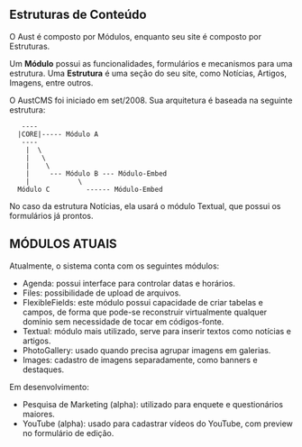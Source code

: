 ## Estruturas de Conteúdo

O Aust é composto por Módulos, enquanto seu site é composto por Estruturas.

Um __Módulo__ possui as funcionalidades, formulários e mecanismos para uma estrutura.
Uma __Estrutura__ é uma seção do seu site, como Notícias, Artigos, Imagens, entre outros.


O AustCMS foi iniciado em set/2008. Sua arquitetura é baseada na
seguinte estrutura:

       ----
      |CORE|----- Módulo A
       ----
        |  \
        |   \
        |    \
        |     --- Módulo B --- Módulo-Embed
        |            \
      Módulo C         ------ Módulo-Embed

No caso da estrutura Notícias, ela usará o módulo Textual, que possui os formulários já prontos.


MÓDULOS ATUAIS
---------------------------------------

Atualmente, o sistema conta com os seguintes módulos:

- Agenda: possui interface para controlar datas e horários.
- Files: possibilidade de upload de arquivos.
- FlexibleFields: este módulo possui capacidade de criar tabelas e campos, de forma
			que pode-se reconstruir virtualmente qualquer domínio sem necessidade
			de tocar em códigos-fonte.
- Textual: módulo mais utilizado, serve para inserir textos como notícias e artigos.
- PhotoGallery: usado quando precisa agrupar imagens em galerias.
- Images: cadastro de imagens separadamente, como banners e destaques.

Em desenvolvimento:

- Pesquisa de Marketing (alpha): utilizado para enquete e questionários maiores.
- YouTube (alpha): usado para cadastrar vídeos do YouTube, com preview no formulário de edição.
